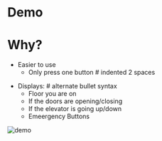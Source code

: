 # Demo

# Why?
- Easier to use
  - Only press one button # indented 2 spaces
* Displays:      # alternate bullet syntax
  * Floor you are on
  * If the doors are opening/closing
  * If the elevator is going up/down
  * Emeergency Buttons
            
![demo](https://user-images.githubusercontent.com/85192568/192883444-a343ab08-cf4c-49ce-b8e0-49810dfbe66a.gif)

<canvas data-processing-sources="p1_paetyn_relich.pde"></canvas>
